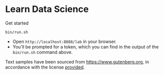 # Learn Data Science

Get started

```
bin/run.sh
```

- Open `http://localhost:8888/lab` in your browser.
- You'll be prompted for a token, which you can find in the output of the `bin/run.sh` command above.

Text samples have been sourced from https://www.gutenberg.org, in accordance with the license [provided](https://www.gutenberg.org/wiki/Gutenberg:The_Project_Gutenberg_License).
